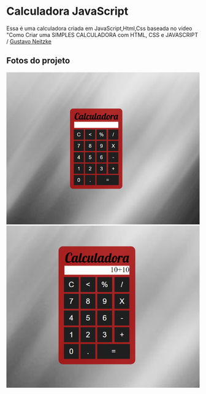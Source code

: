 <h1>Calculadora JavaScript</h1>

<p> Essa é uma calculadora criada em JavaScript,Html,Css baseada no video "Como Criar uma SIMPLES CALCULADORA com HTML, CSS e JAVASCRIPT / 
<a href="https://www.youtube.com/channel/UCd8w8Xlc9l8RZ5vHAEGKqWA"> Gustavo Neitzke </a> 
<br>
<h2>Fotos do projeto</h2>
<img width="650px" src="https://github.com/lluisinho/Calculadora-JS/blob/main/fotos%20do%20projeto/1.PNG?raw=true">
<img src="https://github.com/lluisinho/Calculadora-JS/blob/main/fotos%20do%20projeto/2.PNG?raw=true">
